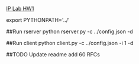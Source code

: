 [IP Lab HW1](https://courses.ncsu.edu/csc573/lec/001/wrap/proj1.pdf)

export PYTHONPATH='../'

##Run rserver
python rserver.py -c ../config.json -d

##Run client
python client.py -c ../config.json -i 1 -d

##TODO
Update readme
add 60 RFCs